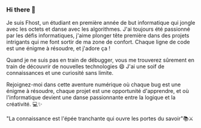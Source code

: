 ### Hi there 👋

Je suis Fhost, un étudiant en première année de but informatique qui jongle avec les octets et danse avec les algorithmes. J'ai toujours été passionné par les défis informatiques, j'aime plonger tête première dans des projets intrigants qui me font sortir de ma zone de confort. Chaque ligne de code est une énigme à résoudre, et j'adore ça !

Quand je ne suis pas en train de débugger, vous me trouverez sûrement en train de découvrir de nouvelles technologies 😄 
J'ai une soif de connaissances et une curiosité sans limite.

Rejoignez-moi dans cette aventure numérique où chaque bug est une énigme à résoudre, chaque projet est une opportunité d'apprendre, et où l'informatique devient une danse passionnante entre la logique et la créativité. 💻✨

"La connaissance est l'épée tranchante qui ouvre les portes du savoir"📚⚔️

<!--
**zFhost/zFhost** is a ✨ _special_ ✨ repository because its `README.md` (this file) appears on your GitHub profile.

Here are some ideas to get you started:

- 🔭 I’m currently working on ...
- 🌱 I’m currently learning ...
- 👯 I’m looking to collaborate on ...
- 🤔 I’m looking for help with ...
- 💬 Ask me about ...
- 📫 How to reach me: ...
- 😄 Pronouns: ...
- ⚡ Fun fact: ...
-->
